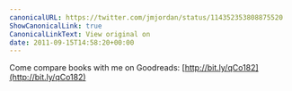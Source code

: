 ```yaml
---
canonicalURL: https://twitter.com/jmjordan/status/114352353808875520
ShowCanonicalLink: true
CanonicalLinkText: View original on
date: 2011-09-15T14:58:20+00:00
---
```

Come compare books with me on Goodreads: [http://bit.ly/qCo182](http://bit.ly/qCo182)